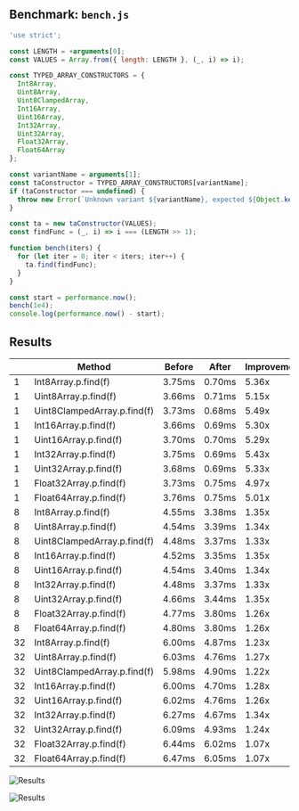 ## Benchmark: `bench.js`

```js
'use strict';

const LENGTH = +arguments[0];
const VALUES = Array.from({ length: LENGTH }, (_, i) => i);

const TYPED_ARRAY_CONSTRUCTORS = {
  Int8Array,
  Uint8Array,
  Uint8ClampedArray,
  Int16Array,
  Uint16Array,
  Int32Array,
  Uint32Array,
  Float32Array,
  Float64Array
};

const variantName = arguments[1];
const taConstructor = TYPED_ARRAY_CONSTRUCTORS[variantName];
if (taConstructor === undefined) {
  throw new Error(`Unknown variant ${variantName}, expected ${Object.keys(TYPED_ARRAY_CONSTRUCTORS).join(', ')}`);
}

const ta = new taConstructor(VALUES);
const findFunc = (_, i) => i === (LENGTH >> 1);

function bench(iters) {
  for (let iter = 0; iter < iters; iter++) {
    ta.find(findFunc);
  }
}

const start = performance.now();
bench(1e4);
console.log(performance.now() - start);

```

## Results

|        |  Method  | Before | After | Improvement |
|--------|----------|--------|-------|-------------|
| 1 | Int8Array.p.find(f) | 3.75ms | 0.70ms | 5.36x |
| 1 | Uint8Array.p.find(f) | 3.66ms | 0.71ms | 5.15x |
| 1 | Uint8ClampedArray.p.find(f) | 3.73ms | 0.68ms | 5.49x |
| 1 | Int16Array.p.find(f) | 3.66ms | 0.69ms | 5.30x |
| 1 | Uint16Array.p.find(f) | 3.70ms | 0.70ms | 5.29x |
| 1 | Int32Array.p.find(f) | 3.75ms | 0.69ms | 5.43x |
| 1 | Uint32Array.p.find(f) | 3.68ms | 0.69ms | 5.33x |
| 1 | Float32Array.p.find(f) | 3.73ms | 0.75ms | 4.97x |
| 1 | Float64Array.p.find(f) | 3.76ms | 0.75ms | 5.01x |
| 8 | Int8Array.p.find(f) | 4.55ms | 3.38ms | 1.35x |
| 8 | Uint8Array.p.find(f) | 4.54ms | 3.39ms | 1.34x |
| 8 | Uint8ClampedArray.p.find(f) | 4.48ms | 3.37ms | 1.33x |
| 8 | Int16Array.p.find(f) | 4.52ms | 3.35ms | 1.35x |
| 8 | Uint16Array.p.find(f) | 4.54ms | 3.40ms | 1.34x |
| 8 | Int32Array.p.find(f) | 4.48ms | 3.37ms | 1.33x |
| 8 | Uint32Array.p.find(f) | 4.66ms | 3.44ms | 1.35x |
| 8 | Float32Array.p.find(f) | 4.77ms | 3.80ms | 1.26x |
| 8 | Float64Array.p.find(f) | 4.80ms | 3.80ms | 1.26x |
| 32 | Int8Array.p.find(f) | 6.00ms | 4.87ms | 1.23x |
| 32 | Uint8Array.p.find(f) | 6.03ms | 4.76ms | 1.27x |
| 32 | Uint8ClampedArray.p.find(f) | 5.98ms | 4.90ms | 1.22x |
| 32 | Int16Array.p.find(f) | 6.00ms | 4.70ms | 1.28x |
| 32 | Uint16Array.p.find(f) | 6.02ms | 4.76ms | 1.26x |
| 32 | Int32Array.p.find(f) | 6.27ms | 4.67ms | 1.34x |
| 32 | Uint32Array.p.find(f) | 6.09ms | 4.93ms | 1.24x |
| 32 | Float32Array.p.find(f) | 6.44ms | 6.02ms | 1.07x |
| 32 | Float64Array.p.find(f) | 6.47ms | 6.05ms | 1.07x |


![Results](https://image-charts.com/chart?cht=bhg&amp;chs=700x600&amp;chds=0,-Infinity&amp;chco=c6d9fd,4d89f9&amp;chbh=a&amp;chxs=0,000000,0,0,_&amp;chxt=y,x&amp;chm=N,000000,0,,10|N,000000,1,,10&amp;chma=10,50&amp;chtt=Time%20in%20ms%20(less%20is%20better)%20%5B*%20est%20startup%20perf%5D&amp;chdl=before|after&amp;chxl=0:|1:|&amp;chd=t:|,_ "Results")


![Results](https://image-charts.com/chart?cht=bhg&amp;chs=700x600&amp;chds=0,6.47&amp;chco=c6d9fd,4d89f9&amp;chbh=a&amp;chxs=0,000000,0,0,_&amp;chxt=y,x&amp;chm=N,000000,0,,10|N,000000,1,,10&amp;chma=10,50&amp;chtt=Time%20in%20ms%20(less%20is%20better)%20%5B*%20est%20startup%20perf%5D&amp;chdl=before|after&amp;chxl=0:|1:|Int8Array.p.find(f)*|Uint8Array.p.find(f)*|Uint8ClampedArray.p.find(f)*|Int16Array.p.find(f)*|Uint16Array.p.find(f)*|Int32Array.p.find(f)*|Uint32Array.p.find(f)*|Float32Array.p.find(f)*|Float64Array.p.find(f)*|Int8Array.p.find(f)*|Uint8Array.p.find(f)*|Uint8ClampedArray.p.find(f)*|Int16Array.p.find(f)*|Uint16Array.p.find(f)*|Int32Array.p.find(f)*|Uint32Array.p.find(f)*|Float32Array.p.find(f)*|Float64Array.p.find(f)*|Int8Array.p.find(f)*|Uint8Array.p.find(f)*|Uint8ClampedArray.p.find(f)*|Int16Array.p.find(f)*|Uint16Array.p.find(f)*|Int32Array.p.find(f)*|Uint32Array.p.find(f)*|Float32Array.p.find(f)*|Float64Array.p.find(f)*&amp;chd=t:3.75,3.66,3.73,3.66,3.70,3.75,3.68,3.73,3.76,4.55,4.54,4.48,4.52,4.54,4.48,4.66,4.77,4.80,6.00,6.03,5.98,6.00,6.02,6.27,6.09,6.44,6.47|0.70,0.71,0.68,0.69,0.70,0.69,0.69,0.75,0.75,3.38,3.39,3.37,3.35,3.40,3.37,3.44,3.80,3.80,4.87,4.76,4.90,4.70,4.76,4.67,4.93,6.02,6.05,_ "Results")
